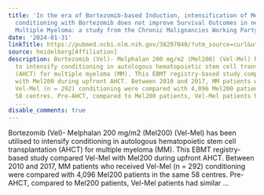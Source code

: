 ```yaml
---
title: 'In the era of Bortezomib-based Induction, intensification of Melphalan-based
  conditioning with Bortezomib does not improve Survival Outcomes in newly diagnosed
  Multiple Myeloma: a study from the Chronic Malignancies Working Party of the EBMT'
date: '2024-01-31'
linkTitle: https://pubmed.ncbi.nlm.nih.gov/38297040/?utm_source=curl&utm_medium=rss&utm_campaign=pubmed-2&utm_content=1FakS-2QOkCT8HsMOQP1bCRQ4YzyumYOmxmF0moLsQ3dFB1E9V&fc=20220326224207&ff=20240201170635&v=2.18.0
source: heidelberg[Affiliation]
description: Bortezomib (Vel)- Melphalan 200 mg/m2 (Mel200) (Vel-Mel) has been utilised
  to intensify conditioning in autologous hematopoietic stem cell transplantation
  (AHCT) for multiple myeloma (MM). This EBMT registry-based study compared Vel-Mel
  with Mel200 during upfront AHCT. Between 2010 and 2017, MM patients who received
  Vel-Mel (n = 292) conditioning were compared with 4,096 Mel200 patients in the same
  58 centres. Pre-AHCT, compared to Mel200 patients, Vel-Mel patients had similar
  ...
disable_comments: true
---
```

Bortezomib (Vel)- Melphalan 200 mg/m2 (Mel200) (Vel-Mel) has been utilised to intensify conditioning in autologous hematopoietic stem cell transplantation (AHCT) for multiple myeloma (MM). This EBMT registry-based study compared Vel-Mel with Mel200 during upfront AHCT. Between 2010 and 2017, MM patients who received Vel-Mel (n = 292) conditioning were compared with 4,096 Mel200 patients in the same 58 centres. Pre-AHCT, compared to Mel200 patients, Vel-Mel patients had similar ...